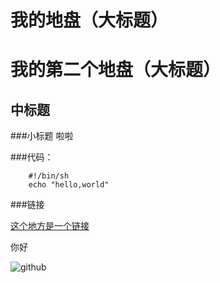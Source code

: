 我的地盘（大标题）
==
我的第二个地盘（大标题）
==
中标题
--
###小标题
啦啦

###代码：

		#!/bin/sh
		echo "hello,world"
		
###链接

[这个地方是一个链接](http://www.baidu.com)

你好

![github](http://github.com/unicorn.pnga "github README.md")